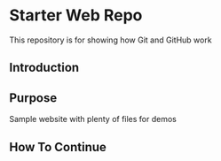 # Starter Web Repo

This repository is for showing how Git and GitHub work

## Introduction


## Purpose

Sample website with plenty of files for demos

## How To Continue
